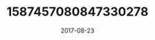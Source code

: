 ---
title: "1587457080847330278"
cover: "2017-08-23 13.40.52 1587457080847330278_46248401"
photo: "2017-08-23 13.40.52 1587457080847330278_46248401"
date: "2017-08-23"
type: "photo"
---